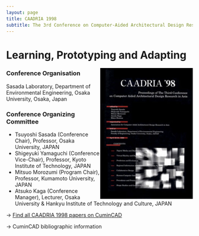 ```yaml
---
layout: page
title: CAADRIA 1998
subtitle: The 3rd Conference on Computer-Aided Architectural Design Research in Asia. 1998. Osaka, Japan.
---
```


# Learning, Prototyping and Adapting

<img src="./caadria_cover_1998.jpg" width="250" align="right" />

### Conference Organisation
Sasada Laboratory, Department of Environmental Engineering, Osaka University, Osaka, Japan

### Conference Organizing Committee
* Tsuyoshi Sasada (Conference Chair), Professor, Osaka University, JAPAN
* Shigeyuki Yamaguchi (Conference Vice-Chair), Professor, Kyoto Institute of Technology, JAPAN
* Mitsuo Morozumi (Program Chair), Professor, Kumamoto University, JAPAN
* Atsuko Kaga (Conference Manager), Lecturer, Osaka University & Hankyu Institute of Technology and Culture, JAPAN

&rarr; [Find all CAADRIA 1998 papers on CuminCAD](https://cumincad.architexturez.net/documents/series/CAADRIA%20'98)

&rarr; CuminCAD bibliographic information
